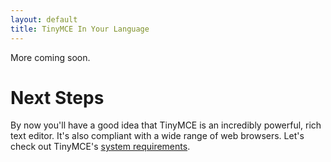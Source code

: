 ```yaml
---
layout: default
title: TinyMCE In Your Language
---
```


More coming soon.

# Next Steps

By now you'll have a good idea that TinyMCE is an incredibly powerful, rich text editor. It's also compliant with a wide range of web browsers. Let's check out TinyMCE's [system requirements](../system-requirements/).
